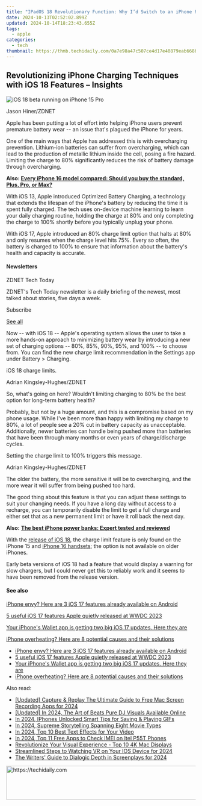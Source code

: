 ```yaml
---
title: "IPadOS 18 Revolutionary Function: Why I’d Switch to an iPhone Right Now!"
date: 2024-10-13T02:52:02.899Z
updated: 2024-10-14T18:23:43.655Z
tags:
  - apple
categories:
  - tech
thumbnail: https://thmb.techidaily.com/0a7e98a47c507ce4d17e40879eab668bc44ad83b05fd8fefcba56a2f27460108.jpg
---
```


## Revolutionizing iPhone Charging Techniques with iOS 18 Features – Insights

![iOS 18 beta running on iPhone 15 Pro](https://www.zdnet.com/a/img/resize/fe9a6489866d194022d6674ad0f85677e0ac8051/2024/07/16/050e8d17-c7b8-4c0e-878b-ac038b116360/ios-18-on-iphone-15-pro.jpg?auto=webp&width=1280)

Jason Hiner/ZDNET

Apple has been putting a lot of effort into helping iPhone users prevent premature battery wear -- an issue that's plagued the iPhone for years.

One of the main ways that Apple has addressed this is with overcharging prevention. Lithium-ion batteries can suffer from overcharging, which can lead to the production of metallic lithium inside the cell, posing a fire hazard. Limiting the charge to 80% significantly reduces the risk of battery damage through overcharging.

**Also: [Every iPhone 16 model compared: Should you buy the standard, Plus, Pro, or Max?](https://www.zdnet.com/article/every-iphone-16-model-compared-should-you-buy-the-standard-plus-pro-or-max/)**

With iOS 13, Apple introduced Optimized Battery Charging, a technology that extends the lifespan of the iPhone's battery by reducing the time it is spent fully charged. The tech uses on-device machine learning to learn your daily charging routine, holding the charge at 80% and only completing the charge to 100% shortly before you typically unplug your phone.

With iOS 17, Apple introduced an 80% charge limit option that halts at 80% and only resumes when the charge level hits 75%. Every so often, the battery is charged to 100% to ensure that information about the battery's health and capacity is accurate.

#### Newsletters

ZDNET Tech Today

ZDNET's Tech Today newsletter is a daily briefing of the newest, most talked about stories, five days a week.

 Subscribe

[See all](https://www.zdnet.com/newsletters/)

Now -- with iOS 18 -- Apple's operating system allows the user to take a more hands-on approach to minimizing battery wear by introducing a new set of charging options -- 80%, 85%, 90%, 95%, and 100% -- to choose from. You can find the new charge limit recommendation in the Settings app under Battery > Charging.

iOS 18 charge limits.

Adrian Kingsley-Hughes/ZDNET

So, what's going on here? Wouldn't limiting charging to 80% be the best option for long-term battery health?

Probably, but not by a huge amount, and this is a compromise based on my phone usage. While I've been more than happy with limiting my charge to 80%, a lot of people see a 20% cut in battery capacity as unacceptable. Additionally, newer batteries can handle being pushed more than batteries that have been through many months or even years of charge/discharge cycles.

Setting the charge limit to 100% triggers this message.

Adrian Kingsley-Hughes/ZDNET

The older the battery, the more sensitive it will be to overcharging, and the more wear it will suffer from being pushed too hard.

The good thing about this feature is that you can adjust these settings to suit your changing needs. If you have a long day without access to a recharge, you can temporarily disable the limit to get a full charge and either set that as a new permanent limit or have it roll back the next day.

**Also:** [**The best iPhone power banks: Expert tested and reviewed**](https://www.zdnet.com/article/best-iphone-power-bank/)

With the [release of iOS 18](https://www.zdnet.com/article/ios-18-is-officially-available-for-iphone-heres-how-to-download-it-and-which-models-support-it/), the charge limit feature is only found on the iPhone 15 and [iPhone 16 handsets](https://www.zdnet.com/article/every-iphone-16-model-compared-should-you-buy-the-standard-plus-pro-or-max/); the option is not available on older iPhones.

Early beta versions of iOS 18 had a feature that would display a warning for slow chargers, but I could never get this to reliably work and it seems to have been removed from the release version. 

#### See also

[iPhone envy? Here are 3 iOS 17 features already available on Android](https://www.zdnet.com/article/iphone-envy-five-ios-17-features-that-android-users-already-have/ "iPhone envy? Here are 3 iOS 17 features already available on Android")

[5 useful iOS 17 features Apple quietly released at WWDC 2023](https://www.zdnet.com/article/5-useful-ios-17-features-apple-quietly-released-at-wwdc-2023/ "5 useful iOS 17 features Apple quietly released at WWDC 2023")

[Your iPhone's Wallet app is getting two big iOS 17 updates. Here they are](https://www.zdnet.com/article/ios-17-your-iphones-wallet-app-is-getting-two-big-updates-here-they-are/ "Your iPhone's Wallet app is getting two big iOS 17 updates. Here they are")

[iPhone overheating? Here are 8 potential causes and their solutions](https://www.zdnet.com/article/iphone-overheating-do-this-first-to-prevent-damaging-the-battery/ "iPhone overheating? Here are 8 potential causes and their solutions")

* [iPhone envy? Here are 3 iOS 17 features already available on Android](https://www.zdnet.com/article/iphone-envy-five-ios-17-features-that-android-users-already-have/ "iPhone envy? Here are 3 iOS 17 features already available on Android")
* [5 useful iOS 17 features Apple quietly released at WWDC 2023](https://www.zdnet.com/article/5-useful-ios-17-features-apple-quietly-released-at-wwdc-2023/ "5 useful iOS 17 features Apple quietly released at WWDC 2023")
* [Your iPhone's Wallet app is getting two big iOS 17 updates. Here they are](https://www.zdnet.com/article/ios-17-your-iphones-wallet-app-is-getting-two-big-updates-here-they-are/ "Your iPhone's Wallet app is getting two big iOS 17 updates. Here they are")
* [iPhone overheating? Here are 8 potential causes and their solutions](https://www.zdnet.com/article/iphone-overheating-do-this-first-to-prevent-damaging-the-battery/ "iPhone overheating? Here are 8 potential causes and their solutions")

<ins class="adsbygoogle"
     style="display:block"
     data-ad-format="autorelaxed"
     data-ad-client="ca-pub-7571918770474297"
     data-ad-slot="1223367746"></ins>

<ins class="adsbygoogle"
     style="display:block"
     data-ad-client="ca-pub-7571918770474297"
     data-ad-slot="8358498916"
     data-ad-format="auto"
     data-full-width-responsive="true"></ins>

<span class="atpl-alsoreadstyle">Also read:</span>
<div><ul>
<li><a href="https://digital-screen-recording.techidaily.com/updated-capture-and-replay-the-ultimate-guide-to-free-mac-screen-recording-apps-for-2024/"><u>[Updated] Capture & Replay The Ultimate Guide to Free Mac Screen Recording Apps for 2024</u></a></li>
<li><a href="https://youtube-tips.techidaily.com/ed-in-2024-the-art-of-beats-pure-dj-visuals-available-online/"><u>[Updated] In 2024, The Art of Beats Pure DJ Visuals Available Online</u></a></li>
<li><a href="https://extra-skills.techidaily.com/in-2024-iphones-unlocked-smart-tips-for-saving-and-playing-gifs/"><u>In 2024, IPhones Unlocked Smart Tips for Saving & Playing GIFs</u></a></li>
<li><a href="https://some-tips.techidaily.com/in-2024-supreme-storytelling-spanning-eight-movie-types/"><u>In 2024, Supreme Storytelling Spanning Eight Movie Types</u></a></li>
<li><a href="https://some-tips.techidaily.com/in-2024-top-10-best-text-effects-for-your-video/"><u>In 2024, Top 10 Best Text Effects for Your Video</u></a></li>
<li><a href="https://sim-unlock.techidaily.com/in-2024-top-11-free-apps-to-check-imei-on-itel-p55t-phones-by-drfone-android/"><u>In 2024, Top 11 Free Apps to Check IMEI on Itel P55T Phones</u></a></li>
<li><a href="https://extra-tips.techidaily.com/revolutionize-your-visual-experience-top-10-4k-mac-displays/"><u>Revolutionize Your Visual Experience - Top 10 4K Mac Displays</u></a></li>
<li><a href="https://some-tips.techidaily.com/streamlined-steps-to-watching-vr-on-your-ios-device-for-2024/"><u>Streamlined Steps to Watching VR on Your IOS Device for 2024</u></a></li>
<li><a href="https://some-tips.techidaily.com/the-writers-guide-to-dialogic-depth-in-screenplays-for-2024/"><u>The Writers' Guide to Dialogic Depth in Screenplays for 2024</u></a></li>
</ul></div>

<!-- affiliate ads begin -->
<a href="https://aligracehair.sjv.io/c/5597632/2115921/19272" target="_top" id="2115921">
  <img src="//a.impactradius-go.com/display-ad/19272-2115921" border="0" alt="https://techidaily.com" width="728" height="90"/>
</a>
<img height="0" width="0" src="https://aligracehair.sjv.io/i/5597632/2115921/19272" style="position:absolute;visibility:hidden;" border="0" />
<!-- affiliate ads end -->

